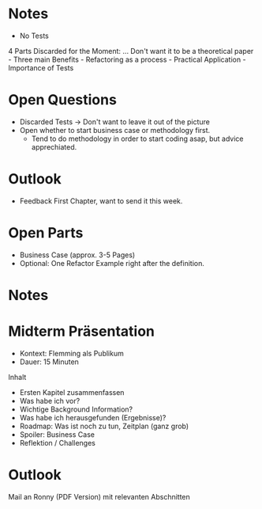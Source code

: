 # Notes
- No Tests

4 Parts Discarded for the Moment: 
... Don't want it to be a theoretical paper
	- Three main Benefits
	- Refactoring as a process
	- Practical Application
	- Importance of Tests

# Open Questions
- Discarded Tests -> Don't want to leave it out of the picture
- Open whether to start business case or methodology first.
	- Tend to do methodology in order to start coding asap, but advice apprechiated.

# Outlook
- Feedback First Chapter, want to send it this week.

# Open Parts
- Business Case (approx. 3-5 Pages)
- Optional: One Refactor Example right after the definition. 

# Notes

# Midterm Präsentation
- Kontext: Flemming als Publikum
- Dauer: 15 Minuten

Inhalt
- Ersten Kapitel zusammenfassen
- Was habe ich vor?
- Wichtige Background Information?
- Was habe ich herausgefunden (Ergebnisse)?
- Roadmap: Was ist noch zu tun, Zeitplan (ganz grob)
- Spoiler: Business Case
- Reflektion / Challenges

# Outlook
Mail an Ronny (PDF Version) mit relevanten Abschnitten
